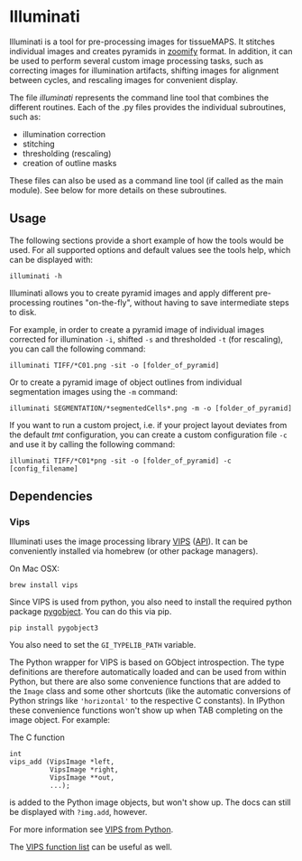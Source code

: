 # Illuminati #

Illuminati is a tool for pre-processing images for tissueMAPS. It stitches individual images and creates pyramids in [zoomify](http://www.zoomify.com/) format. In addition, it can be used to perform several custom image processing tasks, such as correcting images for illumination artifacts, shifting images for alignment between cycles, and rescaling images for convenient display.

The file *illuminati* represents the command line tool that combines the different routines. Each of the .py files provides the individual subroutines, such as: 
* illumination correction    
* stitching   
* thresholding (rescaling) 
* creation of outline masks   

These files can also be used as a command line tool (if called as the main module). See below for more details on these subroutines.

## Usage ##

The following sections provide a short example of how the tools would be used. For all supported options and default values see the tools help, which can be displayed with: 

```{bash}
illuminati -h
```

Illuminati allows you to create pyramid images and apply different pre-processing routines "on-the-fly", without having to save intermediate steps to disk. 

For example, in order to create a pyramid image of individual images corrected for illumination `-i`, shifted `-s` and thresholded `-t` (for rescaling), you can call the following command:

```{bash}
illuminati TIFF/*C01.png -sit -o [folder_of_pyramid]
```

Or to create a pyramid image of object outlines from individual segmentation images using the `-m` command:

```{bash}
illuminati SEGMENTATION/*segmentedCells*.png -m -o [folder_of_pyramid]
```

If you want to run a custom project, i.e. if your project layout deviates from the default *tmt* configuration, you can create a custom configuration file `-c` and use it by calling the following command:

```{bash}
illuminati TIFF/*C01*png -sit -o [folder_of_pyramid] -c [config_filename]
```

## Dependencies ##

### Vips ###

Illuminati uses the image processing library [VIPS](http://www.vips.ecs.soton.ac.uk/index.php?title=VIPS) ([API](http://www.vips.ecs.soton.ac.uk/supported/current/doc/html/libvips/index.html)). It can be conveniently installed via homebrew (or other package managers). 

On Mac OSX:   
```{bash}
brew install vips
```

Since VIPS is used from python, you also need to install the required python package [pygobject](https://wiki.gnome.org/action/show/Projects/PyGObject?action=show&redirect=PyGObject). You can do this via pip.
  
```{bash}
pip install pygobject3
```

You also need to set the `GI_TYPELIB_PATH` variable.


The Python wrapper for VIPS is based on GObject introspection. The type definitions are therefore automatically loaded and can be used from within Python, but there are also some convenience functions that are added to the `Image` class and some other shortcuts (like the automatic conversions of Python strings like `'horizontal'` to the respective C constants).
In IPython these convenience functions won't show up when TAB completing on the image object. For example:

The C function

    int
    vips_add (VipsImage *left,
              VipsImage *right,
              VipsImage **out,
              ...);

is added to the Python image objects, but won't show up. The docs can still be displayed with `?img.add`, however.

For more information see [VIPS from Python](http://www.vips.ecs.soton.ac.uk/supported/current/doc/html/libvips/using-from-python.html).

The [VIPS function list](http://www.vips.ecs.soton.ac.uk/supported/current/doc/html/libvips/func-list.html) can be useful as well.
